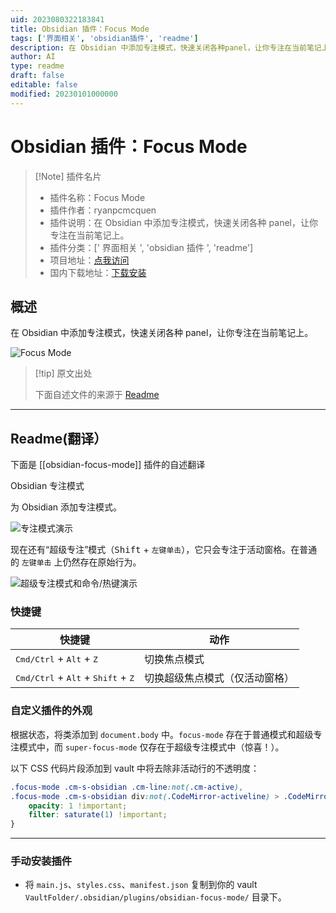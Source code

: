 ```yaml
---
uid: 2023080322183841
title: Obsidian 插件：Focus Mode
tags: ['界面相关', 'obsidian插件', 'readme']
description: 在 Obsidian 中添加专注模式，快速关闭各种panel，让你专注在当前笔记上。
author: AI
type: readme
draft: false
editable: false
modified: 20230101000000
---
```


# Obsidian 插件：Focus Mode

> [!Note] 插件名片
> - 插件名称：Focus Mode
> - 插件作者：ryanpcmcquen
> - 插件说明：在 Obsidian 中添加专注模式，快速关闭各种 panel，让你专注在当前笔记上。
> - 插件分类：[' 界面相关 ', 'obsidian 插件 ', 'readme']
> - 项目地址：[点我访问](https://github.com/ryanpcmcquen/obsidian-focus-mode)
> - 国内下载地址：[下载安装](https://pkmer.cn/products/plugin/pluginMarket/?obsidian-focus-mode)

## 概述

在 Obsidian 中添加专注模式，快速关闭各种 panel，让你专注在当前笔记上。

![Focus Mode](https://cdn.pkmer.cn/covers/obsidian-focus-mode.png!pkmer)

> [!tip] 原文出处
>
>下面自述文件的来源于 [Readme](https://ghproxy.net/https://raw.githubusercontent.com/ryanpcmcquen/obsidian-focus-mode/master/README.md)

---

## Readme(翻译）

下面是 [[obsidian-focus-mode]] 插件的自述翻译

Obsidian 专注模式

为 Obsidian 添加专注模式。

![专注模式演示](https://raw.githubusercontent.com/ryanpcmcquen/obsidian-focus-mode/master/obsidian-super-focus-mode-demo-v2.gif)

现在还有“超级专注”模式（<kbd>Shift</kbd> + `左键单击`），它只会专注于活动窗格。在普通的 `左键单击` 上仍然存在原始行为。

![超级专注模式和命令/热键演示](https://raw.githubusercontent.com/ryanpcmcquen/obsidian-focus-mode/master/obsidian-command-focus-mode-demo-v1.gif)

### 快捷键

| 快捷键                                                                | 动作                                     |
| ---------------------------------------------------------------------- | ------------------------------------------ |
| <kbd>Cmd/Ctrl</kbd> + <kbd>Alt</kbd> + <kbd>Z</kbd>                    | 切换焦点模式                          |
| <kbd>Cmd/Ctrl</kbd> + <kbd>Alt</kbd> + <kbd>Shift</kbd> + <kbd>Z</kbd> | 切换超级焦点模式（仅活动窗格） |

### 自定义插件的外观

根据状态，将类添加到 `document.body` 中。`focus-mode` 存在于普通模式和超级专注模式中，而 `super-focus-mode` 仅存在于超级专注模式中（惊喜！）。

以下 CSS 代码片段添加到 vault 中将去除非活动行的不透明度：

```css
.focus-mode .cm-s-obsidian .cm-line:not(.cm-active),
.focus-mode .cm-s-obsidian div:not(.CodeMirror-activeline) > .CodeMirror-line {
    opacity: 1 !important;
    filter: saturate(1) !important;
}
```

---

### 手动安装插件

- 将 `main.js`、`styles.css`、`manifest.json` 复制到你的 vault `VaultFolder/.obsidian/plugins/obsidian-focus-mode/` 目录下。




